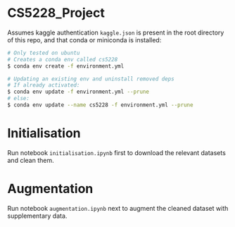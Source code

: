 # CS5228_Project

Assumes kaggle authentication `kaggle.json` is present in the root directory of this repo, and that conda or miniconda is installed:

```bash
# Only tested on ubuntu
# Creates a conda env called cs5228
$ conda env create -f environment.yml

# Updating an existing env and uninstall removed deps
# If already activated:
$ conda env update -f environment.yml --prune
# else:
$ conda env update --name cs5228 -f environment.yml --prune
```

# Initialisation

Run notebook `initialisation.ipynb` first to download the relevant datasets and clean them.

# Augmentation

Run notebook `augmentation.ipynb` next to augment the cleaned dataset with supplementary data.
